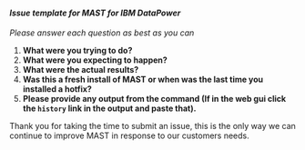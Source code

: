 #### _Issue template for MAST for IBM DataPower_
_Please answer each question as best as you can_

1. **What were you trying to do?**
2. **What were you expecting to happen?**
3. **What were the actual results?**
4. **Was this a fresh install of MAST or when was the last time you installed a hotfix?**
5. **Please provide any output from the command (If in the web gui click the `history` link in the output and paste that).**

Thank you for taking the time to submit an issue, this is the only way we can continue to improve MAST in response to our customers needs.
